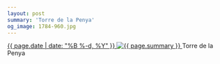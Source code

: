```yaml
---
layout: post
summary: 'Torre de la Penya'
og_image: 1784-960.jpg
---
```


<p>
 <time>
  <a href="/1784">
   {{ page.date | date: "%B %-d, %Y" }}
  </a>
 </time>
 <a href="/1784">
  <img alt="{{ page.summary }}" sizes="(min-width: 700px) 50vw, calc(100vw - 2rem)" src="{{ site.assets_url }}/1784-480.jpg" srcset="{{ site.assets_url }}/1784-240.jpg 240w, {{ site.assets_url }}/1784-480.jpg 480w, {{ site.assets_url }}/1784-720.jpg 720w, {{ site.assets_url }}/1784-960.jpg 960w"/>
 </a>
 <span>
  Torre de la Penya
 </span>
</p>
